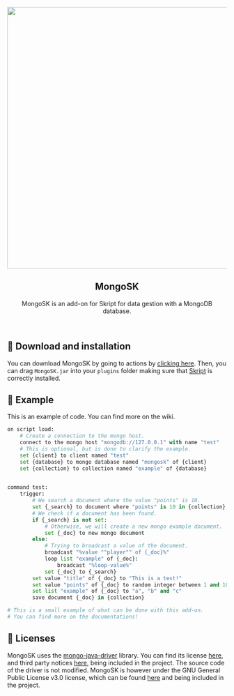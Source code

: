 <p align="center"><img width=600px src="https://upload.wikimedia.org/wikipedia/fr/thumb/4/45/MongoDB-Logo.svg/1200px-MongoDB-Logo.svg.png"></p>
<h2 align="center">MongoSK</h2>
<p align="center">MongoSK is an add-on for Skript for data gestion with a MongoDB database.</p>

<br />

## 🚀 Download and installation
You can download MongoSK by going to actions by [clicking here](https://github.com/Romitou/MongoSK/actions?query=actor:Romitou%20is:success%20%20).
Then, you can drag `MongoSK.jar` into your `plugins` folder making sure that [Skript](https://github.com/SkriptLang/Skript) is correctly installed.

## 📖 Example
This is an example of code. You can find more on the wiki.

```py
on script load:
	# Create a connection to the mongo host.
	connect to the mongo host "mongodb://127.0.0.1" with name "test"
	# This is optional, but is done to clarify the example.
	set {client} to client named "test"
	set {database} to mongo database named "mongosk" of {client}
	set {collection} to collection named "example" of {database}
	

command test:
	trigger:
		# We search a document where the value "points" is 10.
		set {_search} to document where "points" is 10 in {collection}
		# We check if a document has been found.
		if {_search} is not set:
			# Otherwise, we will create a new mongo example document.
			set {_doc} to new mongo document
		else:
			# Trying to broadcast a value of the document.
			broadcast "%value ""player"" of {_doc}%"
			loop list "example" of {_doc}:
				broadcast "%loop-value%"
			set {_doc} to {_search}
		set value "title" of {_doc} to "This is a test!"
		set value "points" of {_doc} to random integer between 1 and 10
		set list "example" of {_doc} to "a", "b" and "c"
		save document {_doc} in {collection}

# This is a small example of what can be done with this add-on.
# You can find more on the documentations!
```

## 📄 Licenses

MongoSK uses the [mongo-java-driver](https://github.com/mongodb/mongo-java-driver) library. You can find its license [here](https://github.com/mongodb/mongo-java-driver/blob/master/LICENSE.txt), and third party notices [here](https://github.com/mongodb/mongo-java-driver/blob/master/THIRD-PARTY-NOTICES), being included in the project. The source code of the driver is not modified.
MongoSK is however under the GNU General Public License v3.0 license, which can be found [here](https://github.com/Romitou/MongoSK/blob/master/LICENSE) and being included in the project.
